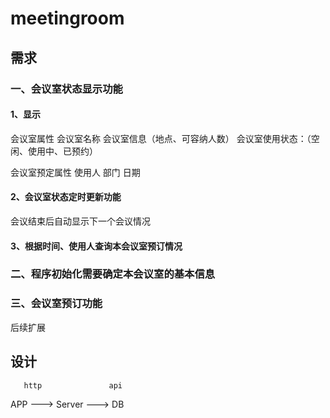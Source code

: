 # meetingroom

## 需求


### 一、会议室状态显示功能


#### 1、显示

会议室属性
会议室名称
会议室信息（地点、可容纳人数）
会议室使用状态：（空闲、使用中、已预约）

会议室预定属性
使用人
部门
日期


#### 2、会议室状态定时更新功能
会议结束后自动显示下一个会议情况


#### 3、根据时间、使用人查询本会议室预订情况


### 二、程序初始化需要确定本会议室的基本信息


### 三、会议室预订功能


后续扩展


## 设计


       http               api
APP    --->     Server    --->    DB


